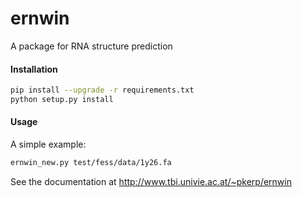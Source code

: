 ernwin
======

A package for RNA structure prediction

#### Installation

```bash
pip install --upgrade -r requirements.txt
python setup.py install
```

#### Usage

A simple example:

```bash
ernwin_new.py test/fess/data/1y26.fa
```



See the documentation at http://www.tbi.univie.ac.at/~pkerp/ernwin
